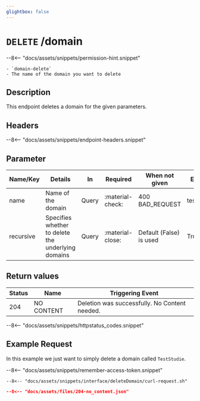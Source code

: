 ```yaml
---
glightbox: false
---
```


# `DELETE` /domain

--8<-- "docs/assets/snippets/permission-hint.snippet"

    - `domain-delete`
    - The name of the domain you want to delete

## Description
This endpoint deletes a domain for the given parameters.

## Headers

--8<-- "docs/assets/snippets/endpoint-headers.snippet"

## Parameter
| Name/Key  | Details                                            | In    | Required         | When not given          | Example     |
|-----------|----------------------------------------------------|-------|------------------|-------------------------|-------------|
| name      | Name of the domain                                 | Query | :material-check: | 400 BAD_REQUEST         | testDomain  |
| recursive | Specifies whether to delete the underlying domains | Query | :material-close: | Default (False) is used | True, False |

## Return values

| Status | Name       | Triggering Event                              |
|--------|------------|-----------------------------------------------|
| 204    | NO CONTENT | Deletion was successfully. No Content needed. |
--8<-- "docs/assets/snippets/httpstatus_codes.snippet"

## Example Request

In this example we just want to simply delete a domain called `TestStudie`.

--8<-- "docs/assets/snippets/remember-access-token.snippet"

```shell title="Example Request with curl"
--8<-- "docs/assets/snippets/interface/deleteDomain/curl-request.sh"
```

```json title="Successful (204 No Content) Reponse Content"
--8<-- "docs/assets/files/204-no_content.json"
```